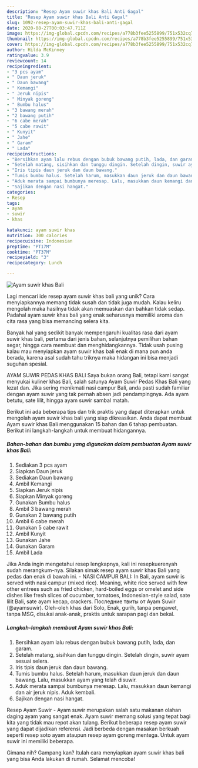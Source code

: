 ```yaml
---
description: "Resep Ayam suwir khas Bali Anti Gagal"
title: "Resep Ayam suwir khas Bali Anti Gagal"
slug: 1092-resep-ayam-suwir-khas-bali-anti-gagal
date: 2020-08-27T00:03:47.711Z
image: https://img-global.cpcdn.com/recipes/a778b3fee5255899/751x532cq70/ayam-suwir-khas-bali-foto-resep-utama.jpg
thumbnail: https://img-global.cpcdn.com/recipes/a778b3fee5255899/751x532cq70/ayam-suwir-khas-bali-foto-resep-utama.jpg
cover: https://img-global.cpcdn.com/recipes/a778b3fee5255899/751x532cq70/ayam-suwir-khas-bali-foto-resep-utama.jpg
author: Hilda McKinney
ratingvalue: 3.9
reviewcount: 14
recipeingredient:
- "3 pcs ayam"
- " Daun jeruk"
- " Daun bawang"
- " Kemangi"
- " Jeruk nipis"
- " Minyak goreng"
- " Bumbu halus"
- "3 bawang merah"
- "2 bawang putih"
- "6 cabe merah"
- "5 cabe rawit"
- " Kunyit"
- " Jahe"
- " Garam"
- " Lada"
recipeinstructions:
- "Bersihkan ayam lalu rebus dengan bubuk bawang putih, lada, dan garam."
- "Setelah matang, sisihkan dan tunggu dingin. Setelah dingin, suwir ayam sesuai selera."
- "Iris tipis daun jeruk dan daun bawang."
- "Tumis bumbu halus. Setelah harum, masukkan daun jeruk dan daun bawang. Lalu, masukkan ayam yang telah disuwir."
- "Aduk merata sampai bumbunya meresap. Lalu, masukkan daun kemangi dan air jeruk nipis. Aduk kembali."
- "Sajikan dengan nasi hangat."
categories:
- Resep
tags:
- ayam
- suwir
- khas

katakunci: ayam suwir khas 
nutrition: 300 calories
recipecuisine: Indonesian
preptime: "PT17M"
cooktime: "PT37M"
recipeyield: "3"
recipecategory: Lunch

---
```



![Ayam suwir khas Bali](https://img-global.cpcdn.com/recipes/a778b3fee5255899/751x532cq70/ayam-suwir-khas-bali-foto-resep-utama.jpg)

Lagi mencari ide resep ayam suwir khas bali yang unik? Cara menyiapkannya memang tidak susah dan tidak juga mudah. Kalau keliru mengolah maka hasilnya tidak akan memuaskan dan bahkan tidak sedap. Padahal ayam suwir khas bali yang enak seharusnya memiliki aroma dan cita rasa yang bisa memancing selera kita.

Banyak hal yang sedikit banyak mempengaruhi kualitas rasa dari ayam suwir khas bali, pertama dari jenis bahan, selanjutnya pemilihan bahan segar, hingga cara membuat dan menghidangkannya. Tidak usah pusing kalau mau menyiapkan ayam suwir khas bali enak di mana pun anda berada, karena asal sudah tahu triknya maka hidangan ini bisa menjadi suguhan spesial.

AYAM SUWIR PEDAS KHAS BALI Saya bukan orang Bali, tetapi kami sangat menyukai kuliner khas Bali, salah satunya Ayam Suwir Pedas Khas Bali yang lezat dan. Jika sering menikmati nasi campur Bali, anda pasti sudah familiar dengan ayam suwir yang tak pernah absen jadi pendampingnya. Ada ayam betutu, sate lilit, hingga ayam suwir sambal matah.


Berikut ini ada beberapa tips dan trik praktis yang dapat diterapkan untuk mengolah ayam suwir khas bali yang siap dikreasikan. Anda dapat membuat Ayam suwir khas Bali menggunakan 15 bahan dan 6 tahap pembuatan. Berikut ini langkah-langkah untuk membuat hidangannya.

<!--inarticleads1-->

##### Bahan-bahan dan bumbu yang digunakan dalam pembuatan Ayam suwir khas Bali:

1. Sediakan 3 pcs ayam
1. Siapkan  Daun jeruk
1. Sediakan  Daun bawang
1. Ambil  Kemangi
1. Siapkan  Jeruk nipis
1. Siapkan  Minyak goreng
1. Gunakan  Bumbu halus
1. Ambil 3 bawang merah
1. Gunakan 2 bawang putih
1. Ambil 6 cabe merah
1. Gunakan 5 cabe rawit
1. Ambil  Kunyit
1. Gunakan  Jahe
1. Gunakan  Garam
1. Ambil  Lada


Jika Anda ingin mengetahui resep lengkapnya, kali ini resepkuerenyah sudah merangkum-nya. Silakan simak resep ayam suwir khas Bali yang pedas dan enak di bawah ini. - NASI CAMPUR BALI: In Bali, ayam suwir is served with nasi campur (mixed rice). Meaning, white rice served with few other entrees such as fried chicken, hard-boiled eggs or omelet and side dishes like fresh slices of cucumber, tomatoes, Indonesian-style salad, sate lilit Bali, sate ayam kecap, crackers. Последние твиты от Ayam Suwir (@ayamsuwir). Oleh-oleh khas dari Solo, Enak, gurih, tanpa pengawet, tanpa MSG, disukai anak-anak, praktis untuk sarapan pagi dan bekal. 

<!--inarticleads2-->

##### Langkah-langkah membuat Ayam suwir khas Bali:

1. Bersihkan ayam lalu rebus dengan bubuk bawang putih, lada, dan garam.
1. Setelah matang, sisihkan dan tunggu dingin. Setelah dingin, suwir ayam sesuai selera.
1. Iris tipis daun jeruk dan daun bawang.
1. Tumis bumbu halus. Setelah harum, masukkan daun jeruk dan daun bawang. Lalu, masukkan ayam yang telah disuwir.
1. Aduk merata sampai bumbunya meresap. Lalu, masukkan daun kemangi dan air jeruk nipis. Aduk kembali.
1. Sajikan dengan nasi hangat.


Resep Ayam Suwir - Ayam suwir merupakan salah satu makanan olahan daging ayam yang sangat enak. Ayam suwir memang solusi yang tepat bagi kita yang tidak mau repot akan tulang. Berikut beberapa resep ayam suwir yang dapat dijadikan referensi. Jadi berbeda dengan masakan berkuah seperti resep soto ayam ataupun resep ayam goreng mentega. Untuk ayam suwir ini memiliki beberapa. 

Gimana nih? Gampang kan? Itulah cara menyiapkan ayam suwir khas bali yang bisa Anda lakukan di rumah. Selamat mencoba!
